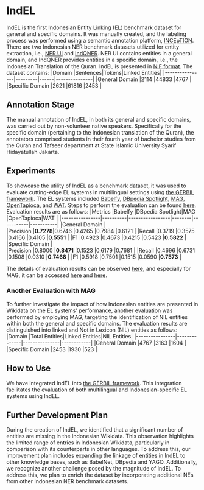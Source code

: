 # IndEL
IndEL is the first Indonesian Entity Linking (EL) benchmark dataset for general and specific domains. It was manually created, and the labeling process was performed using a semantic annotation platform, [INCEpTION](https://inception-project.github.io/). There are two Indonesian NER benchmark datasets utilized for entity extraction, i.e., [NER UI](https://github.com/indolem/indolem/tree/main/ner/data/nerui) and [IndQNER](https://github.com/dice-group/IndQNER/tree/main/datasets). NER UI contains entities in a general domain, and IndQNER provides entities in a specific domain, i.e., the Indonesian Translation of the Quran. IndEL is presented in [NIF format](https://persistence.uni-leipzig.org/nlp2rdf/). The dataset contains:
|Domain          |Sentences|Tokens|Linked Entities|
|----------------|---------|------|---------------|
|General Domain  |2114     |44833 |4767		  |
|Specific Domain |2621     |61816 |2453           |


## Annotation Stage
The manual annotation of IndEL, in both its general and specific domains, was carried out by non-volunteer native speakers. Specifically for the specific domain (pertaining to the Indonesian translation of the Quran), the annotators comprised students in their fourth year of bachelor studies from the Quran and Tafseer department at State Islamic University Syarif Hidayatullah Jakarta. 

## Experiments
To showcase the utility of IndEL as a benchmark dataset, it was used to evaluate cutting-edge EL systems in multilingual settings using [the GERBIL framework](https://github.com/dice-group/gerbil). The EL systems included [Babelfy](http://babelfy.org/), [DBpedia Spotlight](https://www.dbpedia-spotlight.org/), [MAG](https://github.com/dice-group/AGDISTIS), [OpenTapioca](https://github.com/opentapioca/opentapioca), and [WAT](https://sobigdata.d4science.org/web/tagme/wat-api). Steps to perform the evaluation can be found [here](https://github.com/dice-group/gerbil/wiki/How-to-setup-GERBIL). Evaluation results are as follows:
|Metrics         |Babelfy   |DBpedia Spotlight|MAG     |OpenTapioca|WAT        |
|----------------|----------|-----------------|--------|-----------|-----------|
|General Domain  						               |	
|Precision       |**0.7278**|0.6746           |0.4265  |0.7984     |0.6121     |
|Recall          |0.3719    |0.3575           |0.4166  |0.4105     |**0.5551** |
|F1              |0.4923    |0.4673           |0.4215  |0.5423     |**0.5822** |
|Specific Domain  						               |	
|Precision       |0.8000    |**0.8471**       |0.1523  |0.6179     |0.7681     |
|Recall          |0.4696    |0.6731           |0.1508  |0.0310	   |**0.7468** |
|F1              |0.5918    |0.7501           |0.1515  |0.0590     |**0.7573** |

The details of evaluation results can be observed [here](https://gerbil.aksw.org/gerbil/experiment?id=202404040005), and especially for MAG, it can be accessed [here](http://gerbil.aksw.org/gerbil/experiment?id=202312070004) and [here](http://gerbil.aksw.org/gerbil/experiment?id=202312070006).

### Another Evaluation with MAG
To further investigate the impact of how Indonesian entities are presented in Wikidata on the EL systems' performance, another evaluation was performed by employing MAG, targeting the identification of NIL entities within both the general and specific domains. The evaluation results are distinguished into linked and Not in Lexicon (NIL) entities as follows:
|Domain          |Total Entities|Linked Entities|NIL Entities|
|----------------|--------------|---------------|------------|
|General Domain  |4767          |3163		|1604        |
|Specific Domain |2453          |1930 		|523         |


## How to Use
We have integrated IndEL into [the GERBIL framework](https://gerbil.aksw.org/gerbil/). This integration facilitates the evaluation of both multilingual and Indonesian-specific EL systems using IndEL.

## Further Development Plan
During the creation of IndEL, we identified that a significant number of entities are missing in the Indonesian Wikidata. This observation highlights the limited range of entries in Indonesian Wikidata, particularly in comparison with its counterparts in other languages. To address this, our improvement plan includes expanding the linkage of entities in IndEL to other knowledge bases, such as BabelNet, DBpedia and YAGO. Additionally, we recognize another challenge posed by the magnitude of IndEL. To address this, we plan to enrich the dataset by incorporating additional NEs from other Indonesian NER benchmark datasets.
